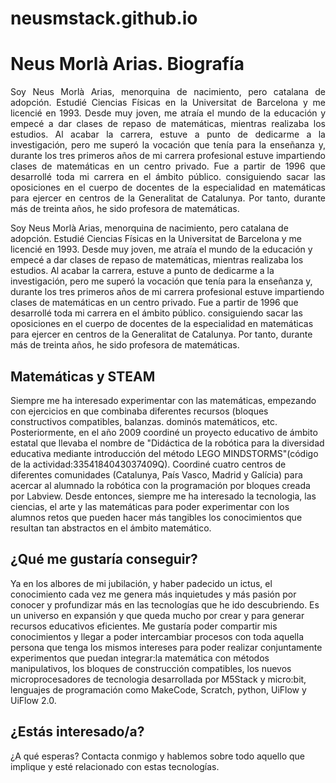 # neusmstack.github.io
# Neus Morlà Arias. Biografía


<p style="text-align: justify;">Soy Neus Morlà Arias, menorquina de nacimiento, pero catalana de adopción. Estudié Ciencias Físicas en la Universitat de Barcelona y me licencié en 1993. Desde muy joven, me atraía el mundo de la educación y empecé a dar clases de repaso de matemáticas, mientras realizaba los estudios. Al acabar la carrera, estuve a punto de dedicarme a la investigación, pero me superó la vocación que tenía para la enseñanza y, durante los tres primeros años de mi carrera profesional estuve impartiendo clases de matemáticas en un centro privado. Fue a partir de 1996 que desarrollé toda mi carrera en el ámbito público. consiguiendo sacar las oposiciones en el cuerpo de docentes de la especialidad en matemáticas para ejercer en centros de la Generalitat de Catalunya. Por tanto, durante más de treinta años, he sido profesora de matemáticas.</p>

Soy Neus Morlà Arias, menorquina de nacimiento, pero catalana de adopción. Estudié Ciencias Físicas en la Universitat de Barcelona y me licencié en 1993. Desde muy joven, me atraía el mundo de la educación y empecé a dar clases de repaso de matemáticas, mientras realizaba los estudios. Al acabar la carrera, estuve a punto de dedicarme a la investigación, pero me superó la vocación que tenía para la enseñanza y, durante los tres primeros años de mi carrera profesional estuve impartiendo clases de matemáticas en un centro privado. Fue a partir de 1996 que desarrollé toda mi carrera en el ámbito público. consiguiendo sacar las oposiciones en el cuerpo de docentes de la especialidad en matemáticas para ejercer en centros de la Generalitat de Catalunya. Por tanto, durante más de treinta años, he sido profesora de matemáticas.

## Matemáticas y STEAM

Siempre me ha interesado experimentar con las matemáticas, empezando con ejercicios en que combinaba diferentes recursos (bloques constructivos compatibles, balanzas. dominós matemáticos, etc. Posteriormente, en el año 2009 coordiné un proyecto educativo de ámbito estatal que llevaba el nombre de "Didáctica de la robótica para la diversidad educativa mediante introducción del método LEGO MINDSTORMS"(código de la actividad:3354184043037409Q). Coordiné cuatro centros de diferentes comunidades (Catalunya, País Vasco, Madrid y Galícia) para acercar al alumnado la robótica con la programación por bloques creada por Labview. Desde entonces, siempre me ha interesado la tecnologia, las ciencias, el arte y las matemáticas para poder experimentar con los alumnos retos que pueden hacer más tangibles los conocimientos que resultan tan abstractos en el ámbito matemático.

## ¿Qué me gustaría conseguir?

Ya en los albores de mi jubilación, y haber padecido un ictus, el conocimiento cada vez me genera más inquietudes y más pasión por conocer y profundizar más en las tecnologías que he ido descubriendo. Es un universo en expansión y que queda mucho por crear y para generar recursos educativos eficientes. Me gustaría poder compartir mis conocimientos y llegar a poder intercambiar procesos con toda aquella persona que tenga los mismos intereses para poder realizar conjuntamente experimentos que puedan integrar:la matemática con métodos manipulativos, los bloques de construcción compatibles, los nuevos microprocesadores de tecnologia desarrollada por M5Stack y micro:bit, lenguajes de programación como MakeCode, Scratch, python, UiFlow y UiFlow 2.0.

## ¿Estás interesado/a?

¿A qué esperas? Contacta conmigo y hablemos sobre todo aquello que implique y esté relacionado con estas tecnologías.
